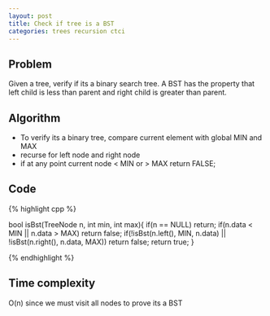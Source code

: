 ```yaml
---
layout: post
title: Check if tree is a BST
categories: trees recursion ctci
---
```


## Problem

Given a tree, verify if its a binary search tree. A BST has the property that left child is less than parent and right child is greater than parent.

## Algorithm

- To verify its a binary tree, compare current element with global MIN and MAX
- recurse for left node and right node
- if at any point current node < MIN or > MAX return FALSE;

## Code 
{% highlight cpp %}

bool isBst(TreeNode n, int min, int max){
	if(n == NULL) return;
	if(n.data < MIN || n.data > MAX) return false;
	if(!isBst(n.left(), MIN, n.data) || !isBst(n.right(), n.data, MAX))
		return false;
	return true;
}

{% endhighlight %}

## Time complexity
O(n) since we must visit all nodes to prove its a BST